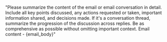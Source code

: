 "Please summarize the content of the email or email conversation in detail. Include all key points discussed, any actions requested or taken, important information shared, and decisions made.  If it's a conversation thread, summarize the progression of the discussion across replies. Be as comprehensive as possible without omitting important context. Email content - {email_body}"
